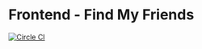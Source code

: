 # Frontend - Find My Friends
[![Circle CI](https://img.shields.io/circleci/project/FindMyFriends/frontend/master.svg)](https://circleci.com/gh/FindMyFriends/frontend)
